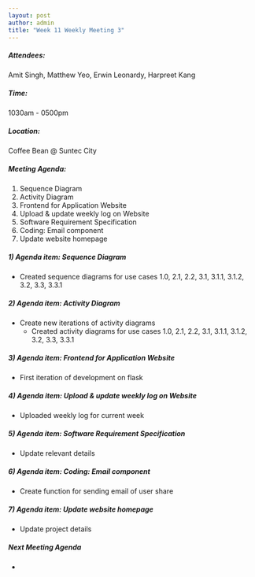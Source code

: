 ```yaml
---
layout: post
author: admin
title: "Week 11 Weekly Meeting 3"
---
```


##### Attendees:
Amit Singh, Matthew Yeo, Erwin Leonardy, Harpreet Kang

##### Time:
1030am - 0500pm

##### Location: 
Coffee Bean @ Suntec City

##### Meeting Agenda:
1. Sequence Diagram
2. Activity Diagram
3. Frontend for Application Website
4. Upload & update weekly log on Website
5. Software Requirement Specification
6. Coding: Email component
7. Update website homepage

##### 1) Agenda item: Sequence Diagram
- Created sequence diagrams for use cases 1.0, 2.1, 2.2, 3.1, 3.1.1, 3.1.2, 3.2, 3.3, 3.3.1

##### 2) Agenda item: Activity Diagram
- Create new iterations of activity diagrams
  - Created activity diagrams for use cases 1.0, 2.1, 2.2, 3.1, 3.1.1, 3.1.2, 3.2, 3.3, 3.3.1

##### 3) Agenda item: Frontend for Application Website
- First iteration of development on flask

##### 4) Agenda item: Upload & update weekly log on Website
- Uploaded weekly log for current week

##### 5) Agenda item: Software Requirement Specification
- Update relevant details

##### 6) Agenda item: Coding: Email component
- Create function for sending email of user share

##### 7) Agenda item: Update website homepage
- Update project details

##### Next Meeting Agenda
- 
